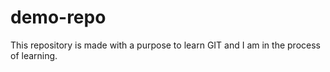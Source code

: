 # demo-repo
This repository is made with a  purpose to learn GIT and I am in the process of learning.
